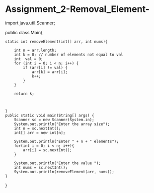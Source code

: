 # Assignment_2-Removal_Element-

import java.util.Scanner;

public class Main{

    static int removeElement(int[] arr, int nums){

        int n = arr.length;
        int k = 0; // number of elements not equal to val
        int  val = 0;
        for (int i = 0; i < n; i++) {
            if (arr[i] != val) {
                arr[k] = arr[i];
                k++;
            }
        }

        return k;



    }
    public static void main(String[] args) {
        Scanner sc = new Scanner(System.in);
        System.out.println("Enter the array size");
        int n = sc.nextInt();
        int[] arr = new int[n];

        System.out.println("Enter " + n + " elements");
        for(int i = 0; i < n; i++){
            arr[i] = sc.nextInt();
        }

        System.out.println("Enter the value ");
        int nums = sc.nextInt();
        System.out.println(removeElement(arr, nums));
    }

}
